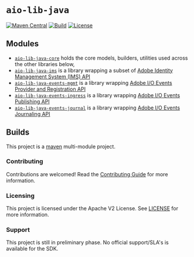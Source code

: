 # `aio-lib-java` 

[![Maven Central](https://img.shields.io/maven-central/v/com.adobe/aio-lib-java)](https://search.maven.org/artifact/com.adobe/aio-lib-java)
[![Build](https://github.com/adobe/aio-lib-java/workflows/build/badge.svg)](https://github.com/adobe/aio-lib-java/actions?query=workflow%3Abuild)
[![License](https://img.shields.io/badge/License-Apache%202.0-blue.svg)](https://opensource.org/licenses/Apache-2.0)

## Modules

* [`aio-lib-java-core`](./core)  holds the core models, builders, utilities used across the other libraries below,
* [`aio-lib-java-ims`](./ims) is a library wrapping a subset of [Adobe Identity Management System (IMS) API](https://www.adobe.io/authentication/auth-methods.html#!AdobeDocs/adobeio-auth/master/AuthenticationOverview/AuthenticationGuide.md)
* [`aio-lib-java-events-mgmt`](./events_mgmt) is a library wrapping [Adobe I/O Events Provider and Registration API](https://www.adobe.io/apis/experienceplatform/events/docs.html#!adobedocs/adobeio-events/master/api/api.md)
* [`aio-lib-java-events-ingress`](./events_ingress) is a library wrapping [Adobe I/O Events Publishing API](https://www.adobe.io/apis/experienceplatform/events/docs.html#!adobedocs/adobeio-events/master/api/eventsingress_api.md)
* [`aio-lib-java-events-journal`](./events_journal) is a library wrapping [Adobe I/O Events Journaling API](https://www.adobe.io/apis/experienceplatform/events/docs.html#!adobedocs/adobeio-events/master/api/journaling_api.md)

## Builds

This project is a [maven](https://maven.apache.org/) multi-module project.

### Contributing

Contributions are welcomed! Read the [Contributing Guide](./.github/CONTRIBUTING.md) for more information.

### Licensing

This project is licensed under the Apache V2 License. See [LICENSE](LICENSE.md) for more information.

### Support 

This project is still in preliminary phase. No official support/SLA's is available for the SDK. 
